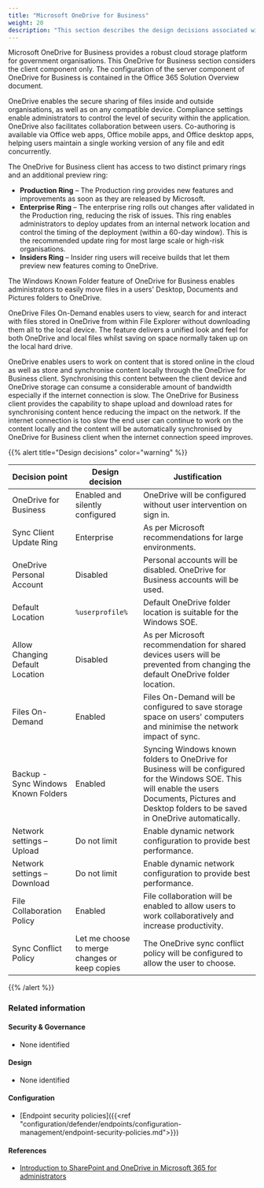 ```yaml
---
title: "Microsoft OneDrive for Business"
weight: 20
description: "This section describes the design decisions associated with Microsoft OneDrive for Business."
---
```


Microsoft OneDrive for Business provides a robust cloud storage platform for government organisations. This OneDrive for Business section considers the client component only. The configuration of the server component of OneDrive for Business is contained in the Office 365 Solution Overview document.

OneDrive enables the secure sharing of files inside and outside organisations, as well as on any compatible device. Compliance settings enable administrators to control the level of security within the application. OneDrive also facilitates collaboration between users. Co-authoring is available via Office web apps, Office mobile apps, and Office desktop apps, helping users maintain a single working version of any file and edit concurrently.

The OneDrive for Business client has access to two distinct primary rings and an additional preview ring:

* **Production Ring** – The Production ring provides new features and improvements as soon as they are released by Microsoft.
* **Enterprise Ring** – The enterprise ring rolls out changes after validated in the Production ring, reducing the risk of issues. This ring enables administrators to deploy updates from an internal network location and control the timing of the deployment (within a 60-day window). This is the recommended update ring for most large scale or high-risk organisations.
* **Insiders Ring** – Insider ring users will receive builds that let them preview new features coming to OneDrive.

The Windows Known Folder feature of OneDrive for Business enables administrators to easily move files in a users' Desktop, Documents and Pictures folders to OneDrive.

OneDrive Files On-Demand enables users to view, search for and interact with files stored in OneDrive from within File Explorer without downloading them all to the local device. The feature delivers a unified look and feel for both OneDrive and local files whilst saving on space normally taken up on the local hard drive.

OneDrive enables users to work on content that is stored online in the cloud as well as store and synchronise content locally through the OneDrive for Business client. Synchronising this content between the client device and OneDrive storage can consume a considerable amount of bandwidth especially if the internet connection is slow. The OneDrive for Business client provides the capability to shape upload and download rates for synchronising content hence reducing the impact on the network. If the internet connection is too slow the end user can continue to work on the content locally and the content will be automatically synchronised by OneDrive for Business client when the internet connection speed improves.

{{% alert title="Design decisions" color="warning" %}}

| Decision point                      | Design decision                               | Justification                                                                                                                                                                                            |
|-------------------------------------|-----------------------------------------------|----------------------------------------------------------------------------------------------------------------------------------------------------------------------------------------------------------|
| OneDrive for Business               | Enabled and silently configured               | OneDrive will be configured without user intervention on sign in.                                                                                                                                        |
| Sync Client Update Ring             | Enterprise                                    | As per Microsoft recommendations for large environments.                                                                                                                                                 |
| OneDrive Personal Account           | Disabled                                      | Personal accounts will be disabled. OneDrive for Business accounts will be used.                                                                                                                         |
| Default Location                    | `%userprofile%`                               | Default OneDrive folder location is suitable for the Windows SOE.                                                                                                                                        |
| Allow Changing Default Location     | Disabled                                      | As per Microsoft recommendation for shared devices users will be prevented from changing the default OneDrive folder location.                                                                           |
| Files On-Demand                     | Enabled                                       | Files On-Demand will be configured to save storage space on users' computers and minimise the network impact of sync.                                                                                    |
| Backup - Sync Windows Known Folders | Enabled                                       | Syncing Windows known folders to OneDrive for Business will be configured for the Windows SOE. This will enable the users Documents, Pictures and Desktop folders to be saved in OneDrive automatically. |
| Network settings – Upload           | Do not limit                                  | Enable dynamic network configuration to provide best performance.                                                                                                                                         |
| Network settings – Download         | Do not limit                                  | Enable dynamic network configuration to provide best performance.                                                                                                                                         |
| File Collaboration Policy           | Enabled                                       | File collaboration will be enabled to allow users to work collaboratively and increase productivity.                                                                                                     |
| Sync Conflict Policy                | Let me choose to merge changes or keep copies | The OneDrive sync conflict policy will be configured to allow the user to choose.                                                                                                                        |

{{% /alert %}}

### Related information

#### Security & Governance

* None identified

#### Design

* None identified

#### Configuration

* [Endpoint security policies]({{<ref "configuration/defender/endpoints/configuration-management/endpoint-security-policies.md">}})

#### References

* [Introduction to SharePoint and OneDrive in Microsoft 365 for administrators](https://learn.microsoft.com/sharepoint/introduction)